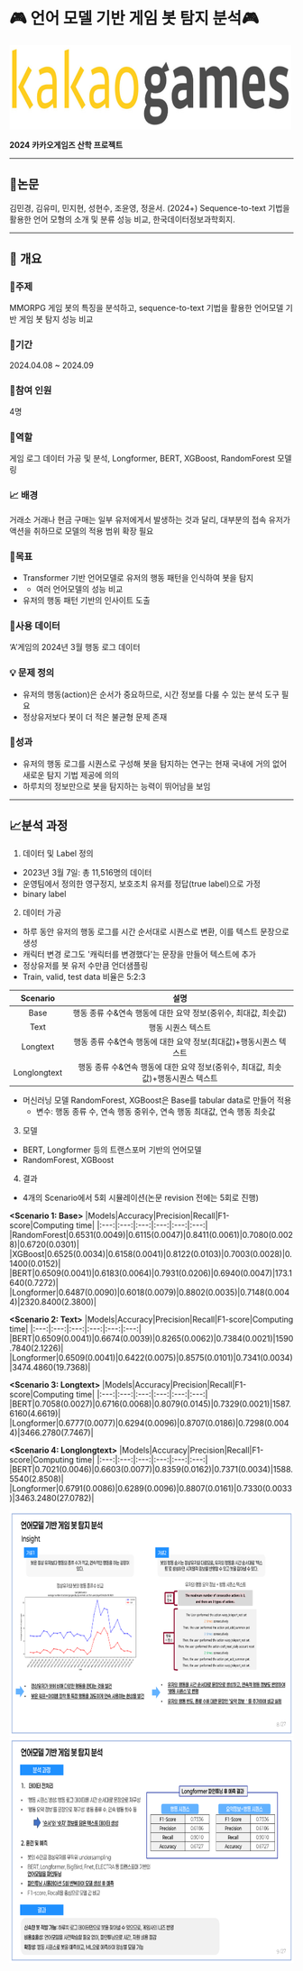 # :video_game: 언어 모델 기반 게임 봇 탐지 분석:video_game:

<img src="./kakaogames_image2024/카겜.jpeg" width="500" height="150"/>


**2024 카카오게임즈 산학 프로젝트**

----------------------

## :scroll:논문

김민경, 김유미, 민지현, 성현수, 조윤영, 정윤서. (2024+) Sequence-to-text 기법을 활용한 언어 모형의 소개 및 분류 성능 비교, 한국데이터정보과학회지.

----------


## :book: 개요

### :dart:주제

MMORPG 게임 봇의 특징을 분석하고, sequence-to-text 기법을 활용한 언어모델 기반 게임 봇 탐지 성능 비교

### :calendar:기간

2024.04.08 ~ 2024.09

### :busts_in_silhouette:참여 인원

4명

### :memo:역할

게임 로그 데이터 가공 및 분석, Longformer, BERT, XGBoost, RandomForest 모델링

### :chart_with_upwards_trend: 배경
거래소 거래나 현금 구매는 일부 유저에게서 발생하는 것과 달리, 대부분의 접속 유저가 액션을 취하므로 모델의 적용 범위 확장 필요


### :triangular_flag_on_post:목표
- Transformer 기반 언어모델로 유저의 행동 패턴을 인식하여 봇을 탐지
- - 여러 언어모델의 성능 비교
- 유저의 행동 패턴 기반의 인사이트 도출


### :open_file_folder:사용 데이터
‘A’게임의 2024년 3월 행동 로그 데이터

### :bulb: 문제 정의
- 유저의 행동(action)은 순서가 중요하므로, 시간 정보를 다룰 수 있는 분석 도구 필요
- 정상유저보다 봇이 더 적은 불균형 문제 존재

### :crown:성과
- 유저의 행동 로그를 시퀀스로 구성해 봇을 탐지하는 연구는 현재 국내에 거의 없어 새로운 탐지 기법 제공에 의의
- 하루치의 정보만으로 봇을 탐지하는 능력이 뛰어남을 보임

---------

## :chart_with_upwards_trend:분석 과정

1. 데이터 및 Label 정의
- 2023년 3월 7일: 총 11,516명의 데이터
- 운영팀에서 정의한 영구정지, 보호조치 유저를 정답(true label)으로 가정
- binary label

2. 데이터 가공
- 하루 동안 유저의 행동 로그를 시간 순서대로 시퀀스로 변환, 이를 텍스트 문장으로 생성
- 캐릭터 변경 로그도 '캐릭터를 변경했다'는 문장을 만들어 텍스트에 추가
- 정상유저를 봇 유저 수만큼 언더샘플링
- Train, valid, test data 비율은 5:2:3

|Scenario|설명|
|:---:|:---:|
|Base|행동 종류 수&연속 행동에 대한 요약 정보(중위수, 최대값, 최솟값)|
|Text|행동 시퀀스 텍스트|
|Longtext|행동 종류 수&연속 행동에 대한 요약 정보(최대값)+행동시퀀스 텍스트|
|Longlongtext|행동 종류 수&연속 행동에 대한 요약 정보(중위수, 최대값, 최솟값)+행동시퀀스 텍스트|

- 머신러닝 모델 RandomForest, XGBoost은 Base를 tabular data로 만들어 적용
  - 변수: 행동 종류 수, 연속 행동 중위수, 연속 행동 최대값, 연속 행동 최솟값

3. 모델
- BERT, Longformer 등의 트랜스포머 기반의 언어모델
- RandomForest, XGBoost

4. 결과
- 4개의 Scenario에서 5회 시뮬레이션(논문 revision 전에는 5회로 진행)


**<Scenario 1: Base>**
|Models|Accuracy|Precision|Recall|F1-score|Computing time|
|:---:|:---:|:---:|:---:|:---:|:---:|
|RandomForest|0.6531(0.0049)|0.6115(0.0047)|0.8411(0.0061)|0.7080(0.0028)|0.6720(0.0301)|
|XGBoost|0.6525(0.0034)|0.6158(0.0041)|0.8122(0.0103)|0.7003(0.0028)|0.1400(0.0152)|
|BERT|0.6509(0.0041)|0.6183(0.0064)|0.7931(0.0206)|0.6940(0.0047)|173.1640(0.7272)|
|Longformer|0.6487(0.0090)|0.6018(0.0079)|0.8802(0.0035)|0.7148(0.0044)|2320.8400(2.3800)|

**<Scenario 2: Text>**
|Models|Accuracy|Precision|Recall|F1-score|Computing time|
|:---:|:---:|:---:|:---:|:---:|:---:|
|BERT|0.6509(0.0041)|0.6674(0.0039)|0.8265(0.0062)|0.7384(0.0021)|1590.7840(2.1226)|
|Longformer|0.6509(0.0041)|0.6422(0.0075)|0.8575(0.0101)|0.7341(0.0034)|3474.4860(19.7368)|

**<Scenario 3: Longtext>**
|Models|Accuracy|Precision|Recall|F1-score|Computing time|
|:---:|:---:|:---:|:---:|:---:|:---:|
|BERT|0.7058(0.0027)|0.6716(0.0068)|0.8079(0.0145)|0.7329(0.0021)|1587.6160(4.6619)|
|Longformer|0.6777(0.0077)|0.6294(0.0096)|0.8707(0.0186)|0.7298(0.0044)|3466.2780(7.7467)|

**<Scenario 4: Longlongtext>**
|Models|Accuracy|Precision|Recall|F1-score|Computing time|
|:---:|:---:|:---:|:---:|:---:|:---:|
|BERT|0.7021(0.0046)|0.6603(0.0077)|0.8359(0.0162)|0.7371(0.0034)|1588.5540(2.8508)|
|Longformer|0.6791(0.0086)|0.6289(0.0096)|0.8807(0.0161)|0.7330(0.0033)|3463.2480(27.0782)|


<img src="./kakaogames_image2024/취업 포트폴리오 최종_8.png" width="800" height="400"/>
<img src="./kakaogames_image2024/취업 포트폴리오 최종_9.png" width="800" height="400"/>
